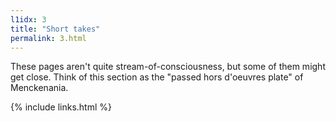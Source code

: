 ```yaml
---
l1idx: 3
title: "Short takes"
permalink: 3.html
---
```


These pages aren't quite stream-of-consciousness, but some of them might get close.  Think of this section as the "passed hors d'oeuvres plate" of Menckenania.

{% include links.html %}